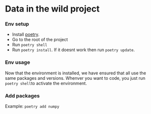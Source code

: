 # Data in the wild project

### Env setup

 - Install [poetry](https://python-poetry.org/docs/#installation).
 - Go to the root of the project
 - Run `poetry shell`
 - Run `poetry install`. If it doesnt work then run `poetry update`.

### Env usage

Now that the environment is installed, we have ensured that all use the same packages and versions. Whenver you want to code, you just run `poetry shell`to activate the environment.

### Add packages

Example:
`poetry add numpy`
